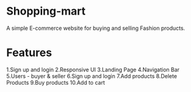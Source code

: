 # Shopping-mart
A simple E-commerce website for buying and selling Fashion products.

# Features
1.Sign up and login
2.Responsive UI
3.Landing Page
4.Navigation Bar
5.Users - buyer & seller
6.Sign up and login
7.Add products
8.Delete Products
9.Buy products
10.Add to cart
